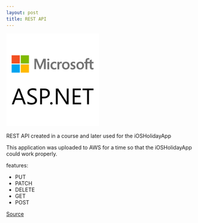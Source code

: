 ```yaml
---
layout: post
title: REST API
---
```

![Geometric pattern with fading gradient](/img/library.png)

REST API created in a course and later used for the iOSHolidayApp 

This application was uploaded to AWS for a time so that the iOSHolidayApp could work properly.

features:<br>
* PUT<br>
* PATCH<br>
* DELETE<br>
* GET<br>
* POST<br>

[Source](https://github.com/axelnyberg/BackEndiOSHolidayApp)
